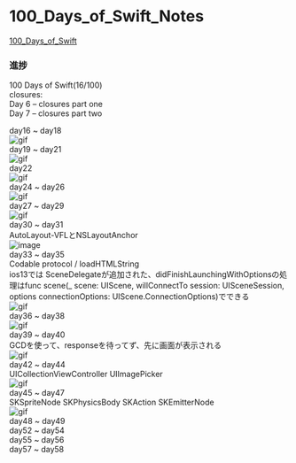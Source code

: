 # 100_Days_of_Swift_Notes
[100_Days_of_Swift](https://www.hackingwithswift.com/100)  
### 進捗
100 Days of Swift(16/100)  
closures:  
Day 6 – closures part one  
Day 7 – closures part two  

day16 ~ day18  
![gif](https://github.com/paigupai/100_Days_of_Swift_Notes/blob/master/gif/Project1.gif)  
day19 ~ day21  
![gif](https://github.com/paigupai/100_Days_of_Swift_Notes/blob/master/gif/project2.gif)  
day22  
![gif](https://github.com/paigupai/100_Days_of_Swift_Notes/blob/master/gif/project3.gif)  
day24 ~ day26  
![gif](https://github.com/paigupai/100_Days_of_Swift_Notes/blob/master/gif/project4.gif)  
day27 ~ day29  
![gif](https://github.com/paigupai/100_Days_of_Swift_Notes/blob/master/gif/project5.gif)  
day30 ~ day31  
AutoLayout-VFLとNSLayoutAnchor  
![image](https://github.com/paigupai/100_Days_of_Swift_Notes/raw/master/gif/project6.png)  
day33 ~ day35  
Codable protocol / loadHTMLString   
ios13では SceneDelegateが追加された、didFinishLaunchingWithOptionsの処理はfunc scene(_ scene: UIScene, willConnectTo session: UISceneSession, options connectionOptions: UIScene.ConnectionOptions)でできる  
![gif](https://github.com/paigupai/100_Days_of_Swift_Notes/blob/master/gif/project7.gif)  
day36 ~ day38  
![gif](https://github.com/paigupai/100_Days_of_Swift_Notes/blob/master/gif/project8.gif)  
day39 ~ day40  
GCDを使って、responseを待ってず、先に画面が表示される  
![gif](https://github.com/paigupai/100_Days_of_Swift_Notes/blob/master/gif/project9.gif)  
day42 ~ day44  
UICollectionViewController UIImagePicker   
![gif](https://github.com/paigupai/100_Days_of_Swift_Notes/blob/master/gif/project10.gif)  
day45 ~ day47  
SKSpriteNode SKPhysicsBody SKAction SKEmitterNode  
![gif](https://github.com/paigupai/100_Days_of_Swift_Notes/blob/master/gif/project11.gif)  
day48 ~ day49  
day52 ~ day54  
day55 ~ day56  
day57 ~ day58  
